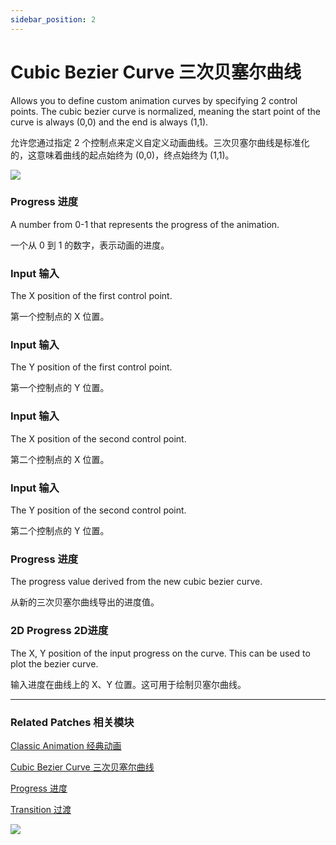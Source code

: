 ```yaml
---
sidebar_position: 2
---
```


# Cubic Bezier Curve 三次贝塞尔曲线

Allows you to define custom animation curves by specifying 2 control points. The cubic bezier curve is normalized, meaning the start point of the curve is always (0,0) and the end is always (1,1).

允许您通过指定 2 个控制点来定义自定义动画曲线。三次贝塞尔曲线是标准化的，这意味着曲线的起点始终为 (0,0)，终点始终为 (1,1)。

![](https://s3.us-west-2.amazonaws.com/secure.notion-static.com/0f7aab41-05be-45c3-9676-f05d3bf6c0ce/Untitled.png?X-Amz-Algorithm=AWS4-HMAC-SHA256&X-Amz-Content-Sha256=UNSIGNED-PAYLOAD&X-Amz-Credential=AKIAT73L2G45EIPT3X45%2F20220602%2Fus-west-2%2Fs3%2Faws4_request&X-Amz-Date=20220602T152656Z&X-Amz-Expires=86400&X-Amz-Signature=a00b5af4bc2f89c70e0b092afdc228ec2bd1ad60380976df829986e6da96373d&X-Amz-SignedHeaders=host&response-content-disposition=filename%20%3D%22Untitled.png%22&x-id=GetObject)

### Progress 进度

A number from 0-1 that represents the progress of the animation.

一个从 0 到 1 的数字，表示动画的进度。

### Input 输入

The X position of the first control point.

第一个控制点的 X 位置。

### Input 输入

The Y position of the first control point.

第一个控制点的 Y 位置。

### Input 输入

The X position of the second control point.

第二个控制点的 X 位置。

### Input 输入

The Y position of the second control point.

第二个控制点的 Y 位置。

### Progress 进度

The progress value derived from the new cubic bezier curve.

从新的三次贝塞尔曲线导出的进度值。

### 2D Progress 2D进度

The X, Y position of the input progress on the curve. This can be used to plot the bezier curve.

输入进度在曲线上的 X、Y 位置。这可用于绘制贝塞尔曲线。

---

### Related Patches 相关模块

[Classic Animation 经典动画](./Classic%20Animation)

[Cubic Bezier Curve 三次贝塞尔曲线](./Cubic%20Bezier%20Curve)

[Progress 进度](../Utility/Progress)

[Transition 过渡](../Utility/Transition)

![](https://s3.us-west-2.amazonaws.com/secure.notion-static.com/f0e9e85a-bfcf-469c-b05a-5f254265e8fe/Untitled.png?X-Amz-Algorithm=AWS4-HMAC-SHA256&X-Amz-Content-Sha256=UNSIGNED-PAYLOAD&X-Amz-Credential=AKIAT73L2G45EIPT3X45%2F20220602%2Fus-west-2%2Fs3%2Faws4_request&X-Amz-Date=20220602T160002Z&X-Amz-Expires=86400&X-Amz-Signature=86a552146fd73312ae11b83be114ca5fe1c05c1eabf8e82b0237a22a75a8f68e&X-Amz-SignedHeaders=host&response-content-disposition=filename%20%3D%22Untitled.png%22&x-id=GetObject)
